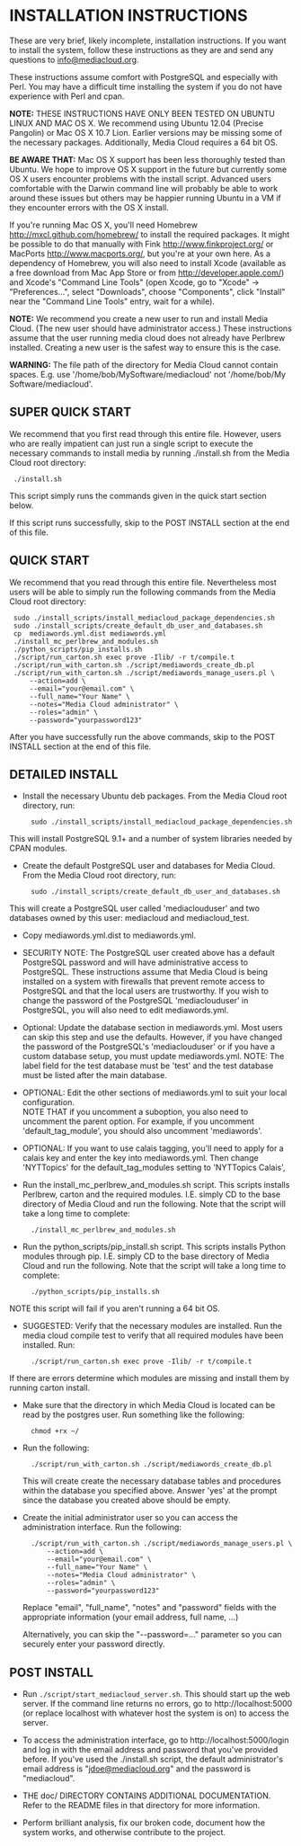 # INSTALLATION INSTRUCTIONS

These are very brief, likely incomplete, installation instructions.  If you
want to install the system, follow these instructions as they are and
send any questions to info@mediacloud.org.

These instructions assume comfort with PostgreSQL and especially with Perl. You
may have a difficult time installing the system if you do not have experience
with Perl and cpan.

**NOTE:** THESE INSTRUCTIONS HAVE ONLY BEEN TESTED ON UBUNTU LINUX AND MAC OS X. We recommend using Ubuntu 12.04 (Precise Pangolin) or Mac OS X 10.7 Lion. Earlier versions may be missing some of the necessary packages. Additionally, Media Cloud requires a 64 bit OS.

**BE AWARE THAT:** Mac OS X support has been less thoroughly tested than Ubuntu. We hope to improve OS X support in the future but currently some OS X users encounter problems with the install script. Advanced users comfortable with the Darwin command line will probably be able to work around these issues but others may be happier running Ubuntu in a VM if they encounter errors with the OS X install.

If you're running Mac OS X, you'll need Homebrew <http://mxcl.github.com/homebrew/> to install the required packages. It might be possible to do that manually with Fink <http://www.finkproject.org/> or MacPorts <http://www.macports.org/>, but you're at your own here. As a dependency of Homebrew, you will also need to install Xcode (available as a free download from Mac App Store or from http://developer.apple.com/) and Xcode's "Command Line Tools" (open Xcode, go to "Xcode" -> "Preferences...", select "Downloads", choose "Components", click "Install" near the "Command Line Tools" entry, wait for a while).

**NOTE:** We recommend you create a new user to run and install Media Cloud. (The new user should have administrator access.) These instructions assume that the user running media cloud does not already have Perlbrew installed. Creating a new user is the safest way to ensure this is the case.

**WARNING:** The file path of the directory for Media Cloud cannot contain spaces. E.g. use '/home/bob/MySoftware/mediacloud' not '/home/bob/My Software/mediacloud'.

## SUPER QUICK START

We recommend that you first read through this entire file. However, users who are really impatient can just run a single script to execute the necessary commands to install media by running ./install.sh from the Media Cloud root directory:

     ./install.sh

This script simply runs the commands given in the quick start section below.

If this script runs successfully, skip to the POST INSTALL section at the end of this file.

## QUICK START

We recommend that you read through this entire file. Nevertheless most users will be able to simply run the following commands from the Media Cloud root directory:

     sudo ./install_scripts/install_mediacloud_package_dependencies.sh
     sudo ./install_scripts/create_default_db_user_and_databases.sh 
     cp  mediawords.yml.dist mediawords.yml
     ./install_mc_perlbrew_and_modules.sh
     ./python_scripts/pip_installs.sh
     ./script/run_carton.sh exec prove -Ilib/ -r t/compile.t
     ./script/run_with_carton.sh ./script/mediawords_create_db.pl
     ./script/run_with_carton.sh ./script/mediawords_manage_users.pl \
         --action=add \
         --email="your@email.com" \
         --full_name="Your Name" \
         --notes="Media Cloud administrator" \
         --roles="admin" \
         --password="yourpassword123"

After you have successfully run the above commands, skip to the POST INSTALL section at the end of this file.

## DETAILED INSTALL

* Install the necessary Ubuntu deb packages. From the Media Cloud root directory, run:

        sudo ./install_scripts/install_mediacloud_package_dependencies.sh

This will install PostgreSQL 9.1+ and a number of system libraries needed by CPAN modules.

* Create the default PostgreSQL user and databases for Media Cloud. From the Media Cloud root directory, run:

        sudo ./install_scripts/create_default_db_user_and_databases.sh 

This will create a PostgreSQL user called 'mediaclouduser' and two databases owned by this user: mediacloud and mediacloud_test.

* Copy mediawords.yml.dist to mediawords.yml.

* SECURITY NOTE: The PostgreSQL user created above has a default PostgreSQL password and will have administrative access to PostgreSQL. These instructions assume that Media Cloud is being installed on a system with firewalls that prevent remote access to PostgreSQL and that the local users are trustworthy. If you wish to change the password of the PostgreSQL 'mediaclouduser' in PostgreSQL, you will also need to edit mediawords.yml.

* Optional: Update the database section in mediawords.yml. Most users can skip this step and use the defaults. However, if you have changed the password of the PostgreSQL's 'mediaclouduser' or if you have a custom database setup, you must update mediawords.yml. NOTE: The label field for the test database must be 'test' and the test database must be listed after the main database.

* OPTIONAL: Edit the other sections of mediawords.yml to suit your local configuration.  
  NOTE THAT if you uncomment a suboption, you also need to uncomment the parent option.  For example, if you uncomment 'default_tag_module', you should also uncomment 'mediawords'.
  
* OPTIONAL: If you want to use calais tagging, you'll need to apply for a calais key 
  and enter the key into mediawords.yml.  Then change 'NYTTopics' for the
  default_tag_modules setting to 'NYTTopics Calais',

*  Run the install_mc_perlbrew_and_modules.sh script. This scripts installs Perlbrew, carton and the required modules. I.E. simply CD to the base directory of Media Cloud and run the following. Note that the script will take a long time to complete:

         ./install_mc_perlbrew_and_modules.sh

*  Run the python_scripts/pip_install.sh script. This scripts installs Python modules through pip. I.E. simply CD 
to the base directory of Media Cloud and run the following. Note that the script will take a long time to complete:

         ./python_scripts/pip_installs.sh

NOTE this script will fail if you aren't running a 64 bit OS.

* SUGGESTED: Verify that the necessary modules are installed. Run the media cloud compile test to verify that all required modules have been installed. Run:

        ./script/run_carton.sh exec prove -Ilib/ -r t/compile.t

If there are errors determine which modules are missing and install them by running carton install.

* Make sure that the directory in which Media Cloud is located can be read by the postgres user. Run something like the following:
    
        chmod +rx ~/

* Run the following:

        ./script/run_with_carton.sh ./script/mediawords_create_db.pl

  This will create create the necessary database tables and procedures within the database you specified above.  Answer 'yes' at the prompt since the database you created above should be empty.

* Create the initial administrator user so you can access the administration interface. Run the following:

        ./script/run_with_carton.sh ./script/mediawords_manage_users.pl \
            --action=add \
            --email="your@email.com" \
            --full_name="Your Name" \
            --notes="Media Cloud administrator" \
            --roles="admin" \
            --password="yourpassword123"

  Replace "email", "full_name", "notes" and "password" fields with the appropriate information (your email address, full name, ...)

  Alternatively, you can skip the "--password=..." parameter so you can securely enter your password directly.

## POST INSTALL
  
* Run `./script/start_mediacloud_server.sh`.  This should start up the web server.
  If the command line returns no errors, go to http://localhost:5000 
  (or replace localhost with whatever host the system is on) to
  access the server.

* To access the administration interface, go to http://localhost:5000/login and log in with the email address and password that you've provided before.  If you've used the ./install.sh script, the default administrator's email address is "jdoe@mediacloud.org" and the password is "mediacloud".
  
* THE doc/ DIRECTORY CONTAINS ADDITIONAL DOCUMENTATION. Refer to the README files in that directory for more information.

* Perform brilliant analysis, fix our broken code, document how the system
  works, and otherwise contribute to the project.
